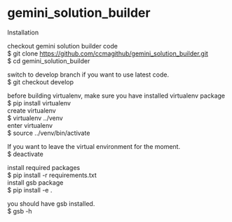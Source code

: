 # gemini_solution_builder

Installation

checkout gemini solution builder code  
$ git clone https://github.com/ccmagithub/gemini_solution_builder.git  
$ cd gemini_solution_builder

switch to develop branch if you want to use latest code.  
$ git checkout develop

before building virtualenv, make sure you have installed virtualenv package  
$ pip install virtualenv  
create virtualenv  
$ virtualenv ../venv  
enter virtualenv  
$ source ../venv/bin/activate

If you want to leave the virtual environment for the moment.  
$ deactivate  

install required packages  
$ pip install -r requirements.txt  
install gsb package  
$ pip install -e .

you should have gsb installed.  
$ gsb -h

